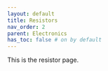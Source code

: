 ```yaml
---
layout: default
title: Resistors
nav_order: 2
parent: Electronics
has_toc: false # on by default
---
```

This is the resistor page.